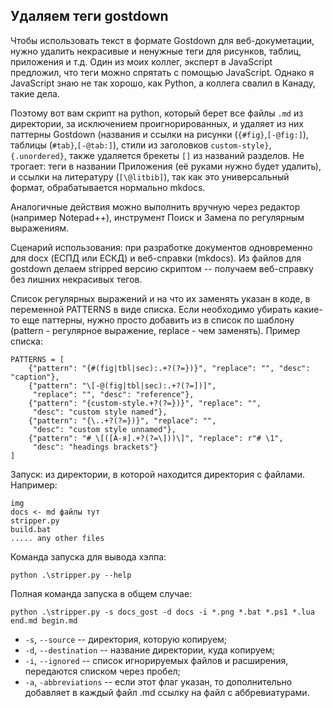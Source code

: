 ## Удаляем теги gostdown

Чтобы использовать текст в формате Gostdown для веб-докуметации, нужно удалить некрасивые и ненужные теги для рисунков, таблиц, приложения и т.д. Один из моих коллег, эксперт в JavaScript предложил, что теги можно спрятать с помощью JavaScript. Однако я JavaScript знаю не так хорошо, как Python, а коллега свалил в Канаду, такие дела.

Поэтому вот вам скрипт на python, который берет все файлы `.md` из директории, за исключением проигнорированных, и удаляет из них паттерны Gostdown (названия и ссылки на рисунки (`{#fig}`,`[-@fig:]`), таблицы (`#tab}`,`[-@tab:]`), стили из заголовков `custom-style}`, `{.unordered}`, также удаляется брекеты `[]` из названий разделов. Не трогает: теги в названии Приложения (её руками нужно будет удалить), и ссылки на литературу (`[\@litbib]`), так как это универсальный формат, обрабатывается нормально mkdocs. 

Аналогичные действия можно выполнить вручную через редактор (например Notepad++), инструмент Поиск и Замена по регулярным выражениям.

Сценарий использования: при разработке документов одновременно для docx (ЕСПД или ЕСКД) и веб-справки (mkdocs). Из файлов для gostdown делаем stripped версию скриптом -- получаем веб-справку без лишних некрасивых тегов.

Список регулярных выражений и на что их заменять указан в коде, в переменной PATTERNS в виде списка. Если необходимо убирать какие-то еще паттерны, нужно просто добавить из в список по шаблону (pattern - регулярное выражение, replace - чем заменять). Пример списка:

```text
PATTERNS = [
    {"pattern": "{#(fig|tbl|sec):.+?(?=})}", "replace": "", "desc": "caption"},
    {"pattern": "\[-@(fig|tbl|sec):.+?(?=])]",
     "replace": "", "desc": "reference"},
    {"pattern": "{custom-style.+?(?=})}", "replace": "",
     "desc": "custom style named"},
    {"pattern": "{\..+?(?=})}", "replace": "",
     "desc": "custom style unnamed"},
    {"pattern": "# \[([А-я].+?(?=\]))\]", "replace": r"# \1",
     "desc": "headings brackets"}
]
```

Запуск: из директории, в которой находится директория с файлами. Например:

```text
img
docs <- md файлы тут
stripper.py
build.bat
..... any other files
```

Команда запуска для вывода хэлпа:

```console
python .\stripper.py --help
```

Полная команда запуска в общем случае:

```console
python .\stripper.py -s docs_gost -d docs -i *.png *.bat *.ps1 *.lua end.md begin.md
```

- `-s`, `--source` -- директория, которую копируем;
- `-d`, `--destination` -- название директории, куда копируем;
- `-i`, `--ignored` -- список игнорируемых файлов и расширения, передаются списком через пробел;
- `-a`, `-abbreviations` -- если этот флаг указан, то дополнительно добавляет в каждый файл .md ссылку на файл с аббревиатурами.
